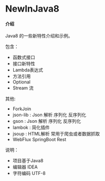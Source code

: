 # NewInJava8

#### 介绍
Java8 的一些新特性介绍和示例。

包含：

- 函数式接口
- 接口新特性
- Lambda表达式
- 方法引用
- Optional
- Stream 流

其他:

- ForkJoin 
- json-lib : Json 解析 序列化 反序列化
- gson : Json 解析 序列化 反序列化
- lambok : 简化插件
- jsoup : HTML解析 常用于爬虫或者数据抓取
- WebFlux SpringBoot Rest


说明：

- 项目基于Java8
- 编辑器 IDEA
- 字符编码 UTF-8


